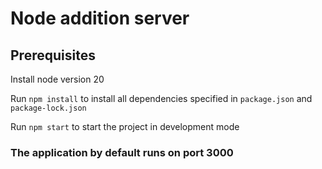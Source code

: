 
<!--
This source code comes from the really good course of the University of Helsinki from Jakousa

* The original can be found under https://github.com/docker-hy/material-applications 
-->

# Node addition server

## Prerequisites

Install node version 20

Run `npm install` to install all dependencies specified in `package.json` and `package-lock.json`

Run `npm start` to start the project in development mode

### The application by default runs on port 3000
